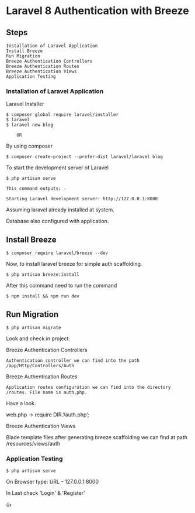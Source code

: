 
# Laravel 8 Authentication with Breeze

## Steps

    Installation of Laravel Application
    Install Breeze
    Run Migration
    Breeze Authentication Controllers
    Breeze Authentication Routes
    Breeze Authentication Views
    Application Testing

### Installation of Laravel Application

  Laravel Installer

	$ composer global require laravel/installer
    $ laravel
    $ laravel new blog

        OR

  By using composer

  	$ composer create-project --prefer-dist laravel/laravel blog

To start the development server of Laravel 
  	
  	$ php artisan serve

  	This command outputs: -

  	Starting Laravel development server: http://127.0.0.1:8000

Assuming laravel already installed at system.

Database also configured with application.

## Install Breeze

	$ composer require laravel/breeze --dev

Now, to install laravel breeze for simple auth scaffolding.

	$ php artisan breeze:install

After this command need to run the command

	$ npm install && npm run dev

## Run Migration

	$ php artisan migrate

Look and check in project:

Breeze Authentication Controllers

	Authentication controller we can find into the path /app/Http/Controllers/Auth

Breeze Authentication Routes

	Application routes configuration we can find into the directory /routes. File name is auth.php. 

Have a look.

web.php -> require DIR.’/auth.php’;

Breeze Authentication Views

Blade template files after generating breeze scaffolding we can find at path /resources/views/auth

### Application Testing
	$ php artisan serve

On Browser type: 
   URL – 127.0.0.1:8000

In Last check 'Login' & 'Register'


:+1:
